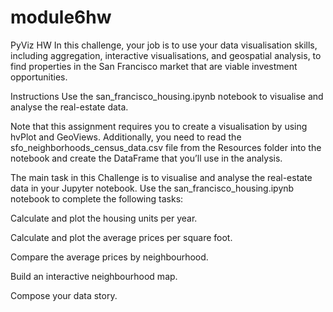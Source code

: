 # module6hw
PyViz HW
In this challenge, your job is to use your data visualisation skills, including aggregation, interactive visualisations, and geospatial analysis, to find properties in the San Francisco market that are viable investment opportunities.

Instructions
Use the san_francisco_housing.ipynb notebook to visualise and analyse the real-estate data.

Note that this assignment requires you to create a visualisation by using hvPlot and GeoViews. Additionally, you need to read the sfo_neighborhoods_census_data.csv file from the Resources folder into the notebook and create the DataFrame that you’ll use in the analysis.

The main task in this Challenge is to visualise and analyse the real-estate data in your Jupyter notebook. Use the san_francisco_housing.ipynb notebook to complete the following tasks:

Calculate and plot the housing units per year.

Calculate and plot the average prices per square foot.

Compare the average prices by neighbourhood.

Build an interactive neighbourhood map.

Compose your data story.
